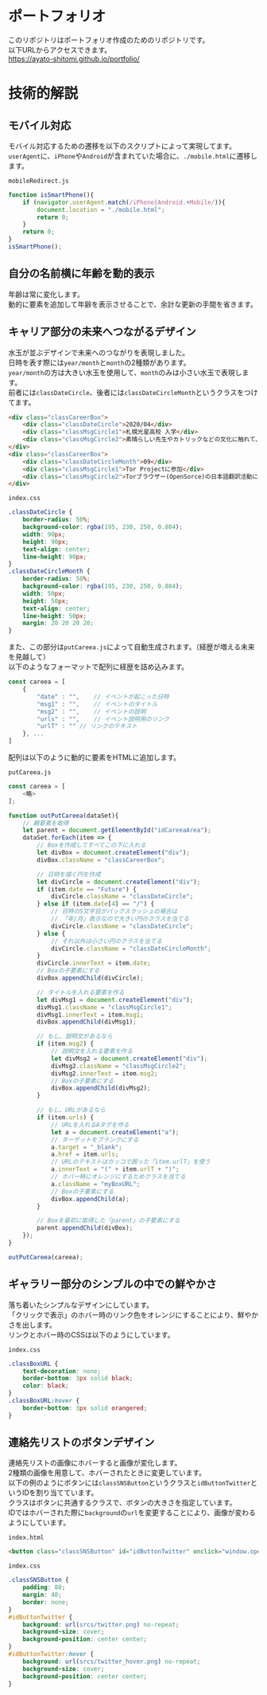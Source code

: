 # ポートフォリオ

このリポジトリはポートフォリオ作成のためのリポジトリです。<br>
以下URLからアクセスできます。<br>
https://ayato-shitomi.github.io/portfolio/

# 技術的解説

## **モバイル**対応

モバイル対応するための遷移を以下のスクリプトによって実現してます。<br>
`userAgent`に、`iPhone`や`Android`が含まれていた場合に、`./mobile.html`に遷移します。<br>

`mobileRedirect.js`
```js
function isSmartPhone(){
	if (navigator.userAgent.match(/iPhone|Android.+Mobile/)){
		document.location = "./mobile.html";
		return 0;
	}
	return 0;
}
isSmartPhone();
```

## 自分の名前横に年齢を**動的**表示

年齢は常に変化します。<br>
動的に要素を追加して年齢を表示させることで、余計な更新の手間を省きます。<br>

## キャリア部分の**未来へつながる**デザイン

水玉が並ぶデザインで未来へのつながりを表現しました。<br>
日時を表す際には`year/month`と`month`の2種類があります。<br>
`year/month`の方は大きい水玉を使用して、`month`のみは小さい水玉で表現します。<br>
前者には`classDateCircle`、後者には`classDateCircleMonth`というクラスをつけてます。<br>

```html
<div class="classCareerBox">
	<div class="classDateCircle">2020/04</div>
	<div class="classMsgCircle1">札幌光星高校 入学</div>
	<div class="classMsgCircle2">素晴らしい先生やカトリックなどの文化に触れて、後の人生観に影響を与える</div>
</div>
<div class="classCareerBox">
	<div class="classDateCircleMonth">09</div>
	<div class="classMsgCircle1">Tor Projectに参加</div>
	<div class="classMsgCircle2">Torブラウザー(OpenSorce)の日本語翻訳活動に参加</div>
</div>
```
`index.css`
```css
.classDateCircle {
	border-radius: 50%;
	background-color: rgba(195, 230, 250, 0.884);
	width: 90px;
	height: 90px;
	text-align: center;
	line-height: 90px;
}
.classDateCircleMonth {
	border-radius: 50%;
	background-color: rgba(195, 230, 250, 0.884);
	width: 50px;
	height: 50px;
	text-align: center;
	line-height: 50px;
	margin: 20 20 20 20;
}
```

また、この部分は`putCareea.js`によって自動生成されます。（経歴が増える未来を見越して）<br>
以下のようなフォーマットで配列に経歴を詰め込みます。<br>

```js
const careea = [
	{
		"date" : "",	// イベントが起こった日時
		"msg1" : "",	// イベントのタイトル
		"msg2" : "",	// イベントの説明
		"urls" : "",	// イベント説明用のリンク
		"urlT" : ""	// リンクのテキスト
	}, ...
]
```

配列は以下のように動的に要素をHTMLに追加します。

`putCareea.js`

```js
const careea = [
	<略>
];

function outPutCareea(dataSet){
	// 親要素を取得
	let parent = document.getElementById("idCareeaArea");
	dataSet.forEach(item => {
		// Boxを作成してすべてこの下に入れる
		let divBox = document.createElement("div");
		divBox.className = "classCareerBox";

		// 日時を描く円を作成
		let	divCircle = document.createElement("div");
		if (item.date == "Future") {
			divCircle.className = "classDateCircle";
		} else if (item.date[4] == "/") {
			// 日時の5文字目がバックスラッシュの場合は
			// 「年/月」表示なので大きい円のクラスを当てる
			divCircle.className = "classDateCircle";
		} else {
			// それ以外は小さい円のクラスを当てる
			divCircle.className = "classDateCircleMonth";
		}
		divCircle.innerText = item.date;
		// Boxの子要素にする
		divBox.appendChild(divCircle);

		// タイトルを入れる要素を作る
		let	divMsg1 = document.createElement("div");
		divMsg1.className = "classMsgCircle1";
		divMsg1.innerText = item.msg1;
		divBox.appendChild(divMsg1);

		// もし、説明文があるなら
		if (item.msg2) {
			// 説明文を入れる要素を作る
			let divMsg2 = document.createElement("div");
			divMsg2.className = "classMsgCircle2";
			divMsg2.innerText = item.msg2;
			// Boxの子要素にする
			divBox.appendChild(divMsg2);
		}

		// もし、URLがあるなら
		if (item.urls) {
			// URLを入れるAタグを作る
			let	a = document.createElement("a");
			// ターゲットをブランクにする
			a.target = "_blank";
			a.href = item.urls;
			// URLのテキストはカッコで囲った「item.urlT」を使う
			a.innerText = "(" + item.urlT + ")";
			// ホバー時にオレンジにするためクラスを当てる
			a.className = "myBoxURL";
			// Boxの子要素にする
			divBox.appendChild(a);
		}

		// Boxを最初に取得した「parent」の子要素にする
		parent.appendChild(divBox);
	});
}

outPutCareea(careea);
```

## ギャラリー部分の**シンプル**の中での鮮やかさ

落ち着いたシンプルなデザインにしています。<br>
「クリックで表示」のホバー時のリンク色をオレンジにすることにより、鮮やかさを出します。<br>
リンクとホバー時のCSSは以下のようにしています。<br>

`index.css`
```css
.classBoxURL {
	text-decoration: none;
	border-bottom: 3px solid black;
	color: black;
}
.classBoxURL:hover {
	border-bottom: 3px solid orangered;
}
```

## 連絡先リストのボタンデザイン

連絡先リストの画像にホバーすると画像が変化します。<br>
2種類の画像を用意して、ホバーされたときに変更しています。<br>
以下の例のようにボタンには`classSNSButton`というクラスと`idButtonTwitter`というIDを割り当てています。<br>
クラスはボタンに共通するクラスで、ボタンの大きさを指定しています。<br>
IDではホバーされた際に`background`の`url`を変更することにより、画像が変わるようにしています。<br>

`index.html`
```html
<button class="classSNSButton" id="idButtonTwitter" onclick="window.open('https://twitter.com/AyatoShitomi/' + location.search)"></button>
```

`index.css`
```css
.classSNSButton {
	padding: 80;
	margin: 40;
	border: none;
}
#idButtonTwitter {
	background: url(srcs/twitter.png) no-repeat;
	background-size: cover;
	background-position: center center;
}
#idButtonTwitter:hover {
	background: url(srcs/twitter_hover.png) no-repeat;
	background-size: cover;
	background-position: center center;
}
```
